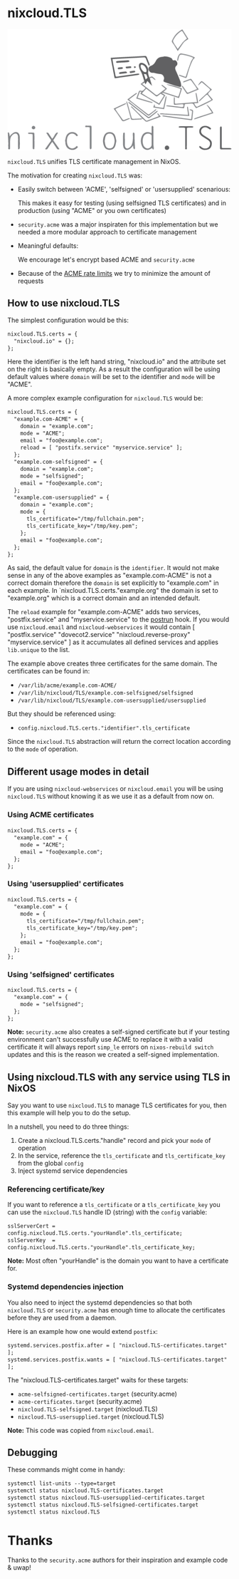 # nixcloud.TLS

![nixcloud.TLS](logo/nixcloud.TLS.png)

`nixcloud.TLS` unifies TLS certificate management in NixOS.

The motivation for creating `nixcloud.TLS` was:

* Easily switch between 'ACME', 'selfsigned' or 'usersupplied' scenarious:

    This makes it easy for testing (using selfsigned TLS certificates) and in production (using "ACME" or you own certificates)

* `security.acme` was a major inspiraten for this implementation but we needed a more modular approach to certificate management
* Meaningful defaults: 

    We encourage let's encrypt based ACME and `security.acme`
    
* Because of the [ACME rate limits](https://letsencrypt.org/docs/rate-limits/) we try to minimize the amount of requests

## How to use nixcloud.TLS

The simplest configuration would be this:

    nixcloud.TLS.certs = {
      "nixcloud.io" = {};
    };

Here the identifier is the left hand string, "nixcloud.io" and the attribute set on the right is basically empty. As a result the configuration will be using default values where `domain` will be set to the identifier and `mode` will be "ACME".

A more complex example configuration for `nixcloud.TLS` would be:

    nixcloud.TLS.certs = {
      "example.com-ACME" = {
        domain = "example.com";
        mode = "ACME";
        email = "foo@example.com";
        reload = [ "postifx.service" "myservice.service" ];
      };
      "example.com-selfsigned" = {
        domain = "example.com";
        mode = "selfsigned";
        email = "foo@example.com";
      };
      "example.com-usersupplied" = {
        domain = "example.com";
        mode = {
          tls_certificate="/tmp/fullchain.pem";
          tls_certificate_key="/tmp/key.pem";
        };
        email = "foo@example.com";
      };
    };
    
As said, the default value for `domain` is the `identifier`. It would not make sense in any of the above examples as "example.com-ACME" is not a correct domain therefore the `domain` is set explicitly to "example.com" in each example. In `nixcloud.TLS.certs."example.org" the domain is set to "example.org" which is a correct domain and an intended default.
    
The `reload` example for "example.com-ACME" adds two services, "postfix.service" and "myservice.service" to the [postrun](https://nixos.org/nixos/options.html#security.acme.certs.%3Cname%3E.postrun) hook. If you would use `nixcloud.email` and `nixcloud-webservices` it would contain [ "postfix.service" "dovecot2.service" "nixcloud.reverse-proxy" "myservice.service" ] as it accumulates all defined services and applies `lib.unique` to the list.
    
The example above creates three certificates for the same domain. The certificates can be found in:

* `/var/lib/acme/example.com-ACME/`
* `/var/lib/nixcloud/TLS/example.com-selfsigned/selfsigned`
* `/var/lib/nixcloud/TLS/example.com-usersupplied/usersupplied`

But they should be referenced using:

* `config.nixcloud.TLS.certs."identifier".tls_certificate` 

Since the `nixcloud.TLS` abstraction will return the correct location according to the `mode` of operation.

## Different usage modes in detail

If you are using `nixcloud-webservices` or `nixcloud.email` you will be using `nixcloud.TLS` without knowing it as we use it as a default from now on.

### Using ACME certificates

    nixcloud.TLS.certs = {
      "example.com" = {
        mode = "ACME";
        email = "foo@example.com";
      };
    };

### Using 'usersupplied' certificates

    nixcloud.TLS.certs = {
      "example.com" = {
        mode = {
          tls_certificate="/tmp/fullchain.pem";
          tls_certificate_key="/tmp/key.pem";
        };
        email = "foo@example.com";
      };
    };
    
### Using 'selfsigned' certificates

    nixcloud.TLS.certs = {
      "example.com" = {
        mode = "selfsigned";
      };
    };
    
**Note:** `security.acme` also creates a self-signed certificate but if your testing environment can't successfully use ACME to replace it with a valid
      certificate it will always report `simp_le` errors on `nixos-rebuild switch` updates and this is the reason we created a self-signed implementation.

## Using nixcloud.TLS with any service using TLS in NixOS

Say you want to use `nixcloud.TLS` to manage TLS certificates for you, then this example will help you to do the setup.

In a nutshell, you need to do three things:

1. Create a nixcloud.TLS.certs."handle" record and pick your `mode` of operation
2. In the service, reference the `tls_certificate` and `tls_certificate_key` from the global `config`
3. Inject systemd service dependencies 

### Referencing certificate/key

If you want to reference a `tls_certificate` or a `tls_certificate_key` you can use the `nixcloud.TLS` 
handle ID (string) with the `config` variable:
    
    sslServerCert = config.nixcloud.TLS.certs."yourHandle".tls_certificate;
    sslServerKey  = config.nixcloud.TLS.certs."yourHandle".tls_certificate_key;
    
**Note:** Most often "yourHandle" is the domain you want to have a certificate for.

### Systemd dependencies injection

You also need to inject the systemd dependencies so that both `nixcloud.TLS` or `security.acme` has enough time to allocate the 
certificates before they are used from a daemon.

Here is an example how one would extend `postfix`:

    systemd.services.postfix.after = [ "nixcloud.TLS-certificates.target" ];
    systemd.services.postfix.wants = [ "nixcloud.TLS-certificates.target" ];

The "nixcloud.TLS-certificates.target" waits for these targets:

* `acme-selfsigned-certificates.target` (security.acme)
* `acme-certificates.target` (security.acme)
* `nixcloud.TLS-selfsigned.target` (nixcloud.TLS)
* `nixcloud.TLS-usersupplied.target` (nixcloud.TLS)
    
**Note:** This code was copied from `nixcloud.email`.

## Debugging

These commands might come in handy:

    systemctl list-units --type=target
    systemctl status nixcloud.TLS-certificates.target
    systemctl status nixcloud.TLS-usersupplied-certificates.target
    systemctl status nixcloud.TLS-selfsigned-certificates.target
    systemctl status nixcloud.TLS

# Thanks

Thanks to the `security.acme` authors for their inspiration and example code & uwap!

    

